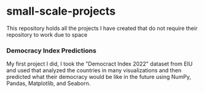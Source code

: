 # small-scale-projects

This repository holds all the projects I have created that do not require their repository to work due to space

### Democracy Index Predictions

My first project I did, I took the "Democract Index 2022" dataset from EIU and used that analyzed the countries in many visualizations and then predicted what their democracy would be like in the future using NumPy, Pandas, Matplotlib, and Seaborn.
